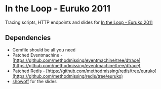# In the Loop - Euruko 2011 #

Tracing scripts, HTTP endpoints and slides for [In the Loop - Euruko 2011](http://euruko2011.org/agenda.html)

## Dependencies ##

* Gemfile should be all you need
* Patched Eventmachine - [https://github.com/methodmissing/eventmachine/tree/dtrace](https://github.com/methodmissing/eventmachine/tree/dtrace)
* Patched Redis - [https://github.com/methodmissing/redis/tree/euruko](https://github.com/methodmissing/redis/tree/euruko)
* [showoff](https://github.com/schacon/showoff) for the slides